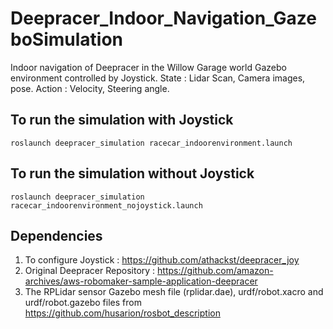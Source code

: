 # Deepracer_Indoor_Navigation_GazeboSimulation
Indoor navigation of Deepracer in the Willow Garage world Gazebo environment controlled by Joystick. State : Lidar Scan, Camera images, pose. Action : Velocity, Steering angle.

## To run the simulation with Joystick </br>
```roslaunch deepracer_simulation racecar_indoorenvironment.launch```</br>

## To run the simulation without Joystick </br>
```roslaunch deepracer_simulation racecar_indoorenvironment_nojoystick.launch```</br>

## Dependencies
1. To configure Joystick : https://github.com/athackst/deepracer_joy </br>
2. Original Deepracer Repository : https://github.com/amazon-archives/aws-robomaker-sample-application-deepracer </br>
3. The RPLidar sensor Gazebo mesh file (rplidar.dae), urdf/robot.xacro and urdf/robot.gazebo files from https://github.com/husarion/rosbot_description

